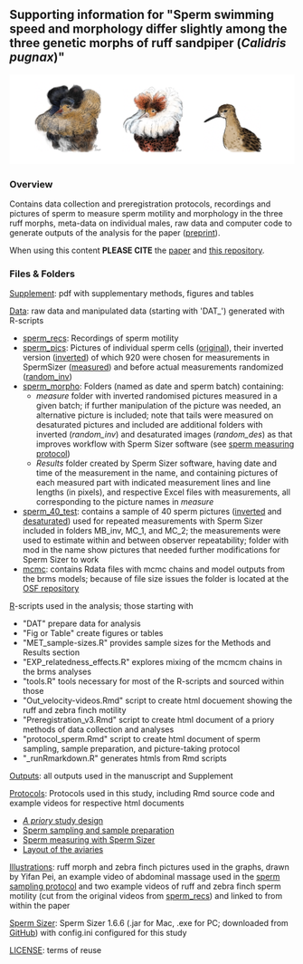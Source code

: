 ## Supporting information for "Sperm swimming speed and morphology differ slightly among the three genetic morphs of ruff sandpiper (*Calidris pugnax*)"

![Satellite](./Illustrations/morphs.png)

### **Overview**

Contains data collection and preregistration protocols, recordings and pictures of sperm to measure sperm motility and morphology in the three ruff morphs, meta-data on individual males, raw data and computer code to generate outputs of the analysis for the paper ([preprint](https://www.biorxiv.org/content/10.1101/2023.07.27.550846v1)). 

When using this content **PLEASE CITE** the [paper](https://www.biorxiv.org/content/10.1101/2023.07.27.550846v1) and [this repository](https://github.com/MartinBulla/ruff_sperm_v2).

### **Files & Folders**
[Supplement](https://nbviewer.org/github/MartinBulla/ruff_sperm_v2/blob/main/Supplement.pdf): pdf with supplementary methods, figures and tables

[Data](Data/): raw data and manipulated data (starting with 'DAT_') generated with R-scripts
- [sperm_recs](Data/sperm_recs/): Recordings of sperm motility
- [sperm_pics](Data/sperm_pics/): Pictures of individual sperm cells ([original](/Data/sperm_pics/original/)), their  inverted version ([inverted](/Data/sperm_pics/inverted/)) of which 920 were chosen for measurements in SpermSizer ([measured](/Data/sperm_pics/measured/)) and before actual measurements randomized ([random_inv](/Data/sperm_pics/random_inv/))
- [sperm_morpho](Data/sperm_morpho/): Folders (named as date and sperm batch) containing: 
    - *measure* folder with inverted randomised pictures measured in a given batch; if further manipulation of the picture was needed, an alternative picture is included; note that tails were measured on desaturated pictures and included are additional folders with inverted (*random_inv*) and desaturated images (*random_des*) as that improves workflow with Sperm Sizer software (see [sperm measuring protocol](https://raw.githack.com/MartinBulla/ruff_sperm_v2/main/Protocols/Protocol_sperm_measuring-with_SpermSizer_mod-with-GIMP_inv_des.pdf))
    - *Results* folder created by Sperm Sizer software, having date and time of the measurement in the name, and containing pictures of each measured part with indicated measurement lines and line lengths (in pixels), and respective Excel files with measurements, all corresponding to the picture names in *measure*
- [sperm_40_test](Data/sperm_morpho/): contains a sample of 40 sperm pictures ([inverted](Data/sperm_40_test/random_inv) and [desaturated](Data/sperm_40_test/random_inv)) used for repeated measurements with Sperm Sizer included in folders MB_inv, MC_1, and MC_2; the measurements were used to estimate within and between observer repeatability; folder with mod in the name show pictures that needed further modifications for Sperm Sizer to work 
- [mcmc](https://osf.io/pbfzk/): contains Rdata files with mcmc chains and model outputs from the brms models; because of file size issues the folder is located at the [OSF repository](https://osf.io/pbfzk/)

[R](R/)-scripts used in the analysis; those starting with 
- "DAT" prepare data for analysis
- "Fig or Table" create figures or tables
- "MET_sample-sizes.R" provides sample sizes for the Methods and Results section
- "EXP_relatedness_effects.R" explores mixing of the mcmcm chains in the brms analyses
- "tools.R" tools necessary for most of the R-scripts and sourced within those
- "Out_velocity-videos.Rmd" script to create html docuement showing the ruff and zebra finch motility
- "Preregistration_v3.Rmd" script to create html document of a priory methods of data collection and analyses
- "protocol_sperm.Rmd" script to create html document of sperm sampling, sample preparation, and picture-taking protocol
- "_runRmarkdown.R" generates htmls from Rmd scripts

[Outputs](Outputs/): all outputs used in the manuscript and Supplement

[Protocols](Protocols/): Protocols used in this study, including Rmd source code and example videos for respective html documents
- [*A priory* study design](https://raw.githack.com/MartinBulla/ruff_sperm_v2/main/Protocols/Preregistration_v3.html)
- [Sperm sampling and sample preparation](https://raw.githack.com/MartinBulla/ruff_sperm_v2/main/Protocols/protocol_sperm.html)
- [Sperm measuring with Sperm Sizer](https://nbviewer.org/github/MartinBulla/ruff_sperm_v2/blob/main/Protocols/Protocol_sperm_measuring-with_SpermSizer.pdf)
- [Layout of the aviaries](Protocols/Aviaries)

[Illustrations](Illustrations): ruff morph and zebra finch pictures used in the graphs, drawn by Yifan Pei, an example video of abdominal massage used in the [sperm sampling protocol](https://raw.githack.com/MartinBulla/ruff_sperm_v2/main/Protocols/protocol_sperm.html) and two example videos of ruff and zebra finch sperm motility (cut from the original videos from [sperm_recs](Data/sperm_recs/)) and linked to from within the paper

[Sperm Sizer](sperm-sizer-1.6.6): Sperm Sizer 1.6.6 (.jar for Mac, .exe for PC; downloaded from [GitHub](https://github.com/wyrli/sperm-sizer)) with config.ini configured for this study

[LICENSE](LICENSE): terms of reuse
